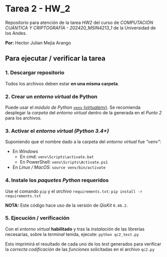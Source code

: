 # Tarea 2 - HW_2

Repositorio para atención de la tarea *HW2* del curso de *COMPUTACIÓN CUÁNTICA Y CRIPTOGRAFÍA - 202420_MSIN4213_1* de la Universidad de los Andes.

**Por:** Hector Julian Mejia Arango

## Para ejecutar / verificar la tarea

### 1. Descargar repositorio

Todos los archivos deben estar **en una misma carpeta**.

### 2. Crear un *entorno virtual* de Python

Puede usar el *módulo de Python* [`venv` (*virtualenv*)][def].
Se recomienda desplegar la *carpeta* del *entorno virtual* dentro de la generada en el *Punto 2* para los archivos.

### 3. Activar el *entorno virtual (Python 3.4+)*

Suponiendo que el nombre dado a la carpeta del *entorno virtual* fue *"venv"*:

- En *Windows*
  - En cmd: `venv\Scripts\activate.bat`
  - En PowerShell: `venv\Scripts\Activate.ps1`
- En *Linux / MacOS*: `source venv/bin/activate`

### 4. Instale los *paquetes Python* requeridos

Use el comando `pip` y el *archivo* `requirements.txt`:
`pip install -r requirements.txt`

**NOTA:** Este código hace uso de la versión de *QisKit* `0.46.2`.

### 5. Ejecución / verificación

Con el *entorno virtual* **habilitado** y tras la *instalación* de las librerías necesarias, sobre la *terminal* tenida, ejecute: `python qc2_test.py`

Esto imprimirá el resultado de cada uno de los *test* generados para verificar la *correcta codificación* de las *funciones* solicitadas en el archivo `qc2.py`

[def]: https://python.land/virtual-environments/virtualenv
